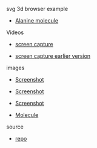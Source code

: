 svg 3d browser example

* [Alanine molecule](alanine.xml)


Videos

* [screen capture](v0.2%20screen%20video-SVG%203D%20Test%20-%20Chromium-1.ogg)

* [screen capture earlier version](screen%20video-SVG%203D%20Test%20-%20Chromium-1.ogg)


images

* [Screenshot](v0.2%20Screenshot-SVG%203D%20Test%20-%20Chromium-1.png)

* [Screenshot](Screenshot-SVG%203D%20Test%20-%20Chromium-1.png)

* [Screenshot](Screenshot.jpg)

* [Molecule](alanine_molecule%20screenshot.png)


source

* [repo](https://github.com/splace/JS3D/)

